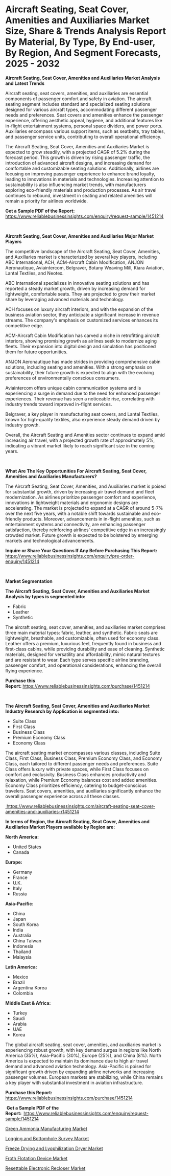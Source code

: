 <p><h1>Aircraft Seating, Seat Cover, Amenities and Auxiliaries Market Size, Share & Trends Analysis Report By Material, By Type, By End-user, By Region, And Segment Forecasts, 2025 - 2032</h1></p><p><strong>Aircraft Seating, Seat Cover, Amenities and Auxiliaries Market Analysis and Latest Trends</strong></p>
<p><p>Aircraft seating, seat covers, amenities, and auxiliaries are essential components of passenger comfort and safety in aviation. The aircraft seating segment includes standard and specialized seating solutions designed for various aircraft types, accommodating different passenger needs and preferences. Seat covers and amenities enhance the passenger experience, offering aesthetic appeal, hygiene, and additional features like in-flight entertainment systems, personal space dividers, and power ports. Auxiliaries encompass various support items, such as seatbelts, tray tables, and passenger service units, contributing to overall operational efficiency.</p><p>The Aircraft Seating, Seat Cover, Amenities and Auxiliaries Market is expected to grow steadily, with a projected CAGR of 5.2% during the forecast period. This growth is driven by rising passenger traffic, the introduction of advanced aircraft designs, and increasing demand for comfortable and customizable seating solutions. Additionally, airlines are focusing on improving passenger experience to enhance brand loyalty, leading to innovations in materials and technologies. Increasing attention to sustainability is also influencing market trends, with manufacturers exploring eco-friendly materials and production processes. As air travel continues to rebound, investment in seating and related amenities will remain a priority for airlines worldwide.</p></p>
<p><strong>Get a Sample PDF of the Report:&nbsp;</strong> <a href="https://www.reliablebusinessinsights.com/enquiry/request-sample/1451214?utm_campaign=60&utm_medium=2&utm_source=Github&utm_content=ia&utm_term=24032025&utm_id=aircraft-seating-seat-cover-amenities-and-auxiliaries">https://www.reliablebusinessinsights.com/enquiry/request-sample/1451214</a></p>
<p>&nbsp;</p>
<p><strong>Aircraft Seating, Seat Cover, Amenities and Auxiliaries Major Market Players</strong></p>
<p><p>The competitive landscape of the Aircraft Seating, Seat Cover, Amenities, and Auxiliaries market is characterized by several key players, including ABC International, ACH, ACM-Aircraft Cabin Modification, ANJON Aeronautique, Aviaintercom, Belgraver, Botany Weaving Mill, Kiara Aviation, Lantal Textiles, and Neotex. </p><p>ABC International specializes in innovative seating solutions and has reported a steady market growth, driven by increasing demand for lightweight, comfortable seats. They are projected to grow their market share by leveraging advanced materials and technology.</p><p>ACH focuses on luxury aircraft interiors, and with the expansion of the business aviation sector, they anticipate a significant increase in revenue streams. The company's emphasis on customized services enhances its competitive edge.</p><p>ACM-Aircraft Cabin Modification has carved a niche in retrofitting aircraft interiors, showing promising growth as airlines seek to modernize aging fleets. Their expansion into digital design and simulation has positioned them for future opportunities.</p><p>ANJON Aeronautique has made strides in providing comprehensive cabin solutions, including seating and amenities. With a strong emphasis on sustainability, their future growth is expected to align with the evolving preferences of environmentally conscious consumers.</p><p>Aviaintercom offers unique cabin communication systems and is experiencing a surge in demand due to the need for enhanced passenger experiences. Their revenue has seen a noticeable rise, correlating with industry trends toward improved in-flight services.</p><p>Belgraver, a key player in manufacturing seat covers, and Lantal Textiles, known for high-quality textiles, also experience steady demand driven by industry growth. </p><p>Overall, the Aircraft Seating and Amenities sector continues to expand amid increasing air travel, with a projected growth rate of approximately 5%, indicating a vibrant market likely to reach significant size in the coming years.</p></p>
<p>&nbsp;</p>
<p><strong>What Are The Key Opportunities For Aircraft Seating, Seat Cover, Amenities and Auxiliaries Manufacturers?</strong></p>
<p><p>The Aircraft Seating, Seat Cover, Amenities, and Auxiliaries market is poised for substantial growth, driven by increasing air travel demand and fleet modernization. As airlines prioritize passenger comfort and experience, innovations in lightweight materials and ergonomic designs are accelerating. The market is projected to expand at a CAGR of around 5-7% over the next five years, with a notable shift towards sustainable and eco-friendly products. Moreover, advancements in in-flight amenities, such as entertainment systems and connectivity, are enhancing passenger satisfaction, thereby reinforcing airlines' competitive edge in an increasingly crowded market. Future growth is expected to be bolstered by emerging markets and technological advancements.</p></p>
<p><strong>Inquire or Share Your Questions If Any Before Purchasing This Report:</strong> <a href="https://www.reliablebusinessinsights.com/enquiry/pre-order-enquiry/1451214?utm_campaign=60&utm_medium=2&utm_source=Github&utm_content=ia&utm_term=24032025&utm_id=aircraft-seating-seat-cover-amenities-and-auxiliaries">https://www.reliablebusinessinsights.com/enquiry/pre-order-enquiry/1451214</a></p>
<p>&nbsp;</p>
<p><strong>Market Segmentation</strong></p>
<p><strong>The Aircraft Seating, Seat Cover, Amenities and Auxiliaries Market Analysis by types is segmented into:</strong></p>
<p><ul><li>Fabric</li><li>Leather</li><li>Synthetic</li></ul></p>
<p><p>The aircraft seating, seat cover, amenities, and auxiliaries market comprises three main material types: fabric, leather, and synthetic. Fabric seats are lightweight, breathable, and customizable, often used for economy class. Leather offers a premium, luxurious feel, frequently found in business and first-class cabins, while providing durability and ease of cleaning. Synthetic materials, designed for versatility and affordability, mimic natural textures and are resistant to wear. Each type serves specific airline branding, passenger comfort, and operational considerations, enhancing the overall flying experience.</p></p>
<p><strong>Purchase this Report:&nbsp;</strong><a href="https://www.reliablebusinessinsights.com/purchase/1451214?utm_campaign=60&utm_medium=2&utm_source=Github&utm_content=ia&utm_term=24032025&utm_id=aircraft-seating-seat-cover-amenities-and-auxiliaries">https://www.reliablebusinessinsights.com/purchase/1451214</a></p>
<p>&nbsp;</p>
<p><strong>The Aircraft Seating, Seat Cover, Amenities and Auxiliaries Market Industry Research by Application is segmented into:</strong></p>
<p><ul><li>Suite Class</li><li>First Class</li><li>Business Class</li><li>Premium Economy Class</li><li>Economy Class</li></ul></p>
<p><p>The aircraft seating market encompasses various classes, including Suite Class, First Class, Business Class, Premium Economy Class, and Economy Class, each tailored to different passenger needs and preferences. Suite Class offers luxury with private spaces, while First Class focuses on comfort and exclusivity. Business Class enhances productivity and relaxation, while Premium Economy balances cost and added amenities. Economy Class prioritizes efficiency, catering to budget-conscious travelers. Seat covers, amenities, and auxiliaries significantly enhance the overall passenger experience across all these classes.</p></p>
<p><a href="https://www.reliablebusinessinsights.com/aircraft-seating-seat-cover-amenities-and-auxiliaries-r1451214?utm_campaign=60&utm_medium=2&utm_source=Github&utm_content=ia&utm_term=24032025&utm_id=aircraft-seating-seat-cover-amenities-and-auxiliaries">&nbsp;https://www.reliablebusinessinsights.com/aircraft-seating-seat-cover-amenities-and-auxiliaries-r1451214</a></p>
<p><strong>In terms of Region, the Aircraft Seating, Seat Cover, Amenities and Auxiliaries Market Players available by Region are:</strong></p>
<p>
    <p> <strong> North America: </strong>
        <ul>
            <li>United States</li>
            <li>Canada</li>
        </ul>
        </p> 
    <p> <strong> Europe: </strong>
        <ul>
            <li>Germany</li>
            <li>France</li>
            <li>U.K.</li>
            <li>Italy</li>
            <li>Russia</li>
        </ul>
        </p> 
    <p> <strong> Asia-Pacific: </strong>
        <ul>
            <li>China</li>
            <li>Japan</li>
            <li>South Korea</li>
            <li>India</li>
            <li>Australia</li>
            <li>China Taiwan</li>
            <li>Indonesia</li>
            <li>Thailand</li>
            <li>Malaysia</li>
        </ul>
        </p> 
    <p> <strong> Latin America: </strong>
        <ul>
            <li>Mexico</li>
            <li>Brazil</li>
            <li>Argentina Korea</li>
            <li>Colombia</li>
        </ul>
        </p> 
    <p> <strong> Middle East & Africa: </strong>
        <ul>
            <li>Turkey</li>
            <li>Saudi</li>
            <li>Arabia</li>
            <li>UAE</li>
            <li>Korea</li>
        </ul>
    </p>
    </p>
<p><p>The global aircraft seating, seat cover, amenities, and auxiliaries market is experiencing robust growth, with key demand surges in regions like North America (35%), Asia-Pacific (30%), Europe (25%), and China (8%). North America is expected to maintain its dominance due to high air travel demand and advanced aviation technology. Asia-Pacific is poised for significant growth driven by expanding airline networks and increasing passenger volumes. European markets are stabilizing, while China remains a key player with substantial investment in aviation infrastructure.</p></p>
<p><strong>Purchase this Report: </strong><a href="https://www.reliablebusinessinsights.com/purchase/1451214?utm_campaign=60&utm_medium=2&utm_source=Github&utm_content=ia&utm_term=24032025&utm_id=aircraft-seating-seat-cover-amenities-and-auxiliaries">https://www.reliablebusinessinsights.com/purchase/1451214</a></p>
<p>&nbsp;<strong>Get a Sample PDF of the Report:&nbsp;&nbsp;</strong><a href="https://www.reliablebusinessinsights.com/enquiry/request-sample/1451214?utm_campaign=60&utm_medium=2&utm_source=Github&utm_content=ia&utm_term=24032025&utm_id=aircraft-seating-seat-cover-amenities-and-auxiliaries">https://www.reliablebusinessinsights.com/enquiry/request-sample/1451214</a></p>
<p><strong></strong></p>
<p><p><a href="https://github.com/sakuniniray98/Market-Research-Report-List-1/blob/main/green-ammonia-manufacturing-market.md?utm_campaign=60&utm_medium=2&utm_source=Github&utm_content=ia&utm_term=24032025&utm_id=aircraft-seating-seat-cover-amenities-and-auxiliaries">Green Ammonia Manufacturing Market</a></p><p><a href="https://github.com/snakewaduddx/Market-Research-Report-List-1/blob/main/logging-and-bottomhole-survey-market.md?utm_campaign=60&utm_medium=2&utm_source=Github&utm_content=ia&utm_term=24032025&utm_id=aircraft-seating-seat-cover-amenities-and-auxiliaries">Logging and Bottomhole Survey Market</a></p><p><a href="https://github.com/pllahoithana9/Market-Research-Report-List-1/blob/main/freeze-drying-and-lyophilization-dryer-market.md?utm_campaign=60&utm_medium=2&utm_source=Github&utm_content=ia&utm_term=24032025&utm_id=aircraft-seating-seat-cover-amenities-and-auxiliaries">Freeze Drying and Lyophilization Dryer Market</a></p><p><a href="https://github.com/zeyddaddo4/Market-Research-Report-List-1/blob/main/froth-flotation-device-market.md?utm_campaign=60&utm_medium=2&utm_source=Github&utm_content=ia&utm_term=24032025&utm_id=aircraft-seating-seat-cover-amenities-and-auxiliaries">Froth Flotation Device Market</a></p><p><a href="https://github.com/siriocooch4a/Market-Research-Report-List-1/blob/main/resettable-electronic-recloser-market.md?utm_campaign=60&utm_medium=2&utm_source=Github&utm_content=ia&utm_term=24032025&utm_id=aircraft-seating-seat-cover-amenities-and-auxiliaries">Resettable Electronic Recloser Market</a></p></p>